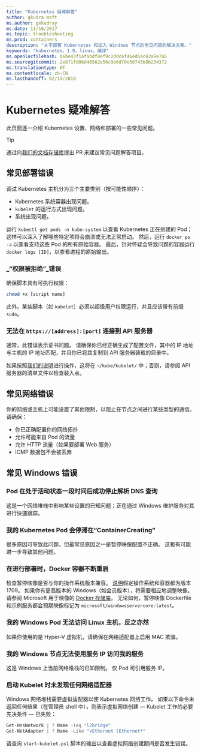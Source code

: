 ```yaml
---
title: "Kubernetes 疑难解答"
author: gkudra-msft
ms.author: gekudray
ms.date: 11/16/2017
ms.topic: troubleshooting
ms.prod: containers
description: "关于部署 Kubernetes 和加入 Windows 节点的常见问题的解决方案。"
keywords: "kubernetes，1.9，linux，编译"
ms.openlocfilehash: b6be43f1afabdf8ef9c2ddc6f46ed5ac43a9e7a5
ms.sourcegitcommit: 2e8f1fd06d46562e56c9e6d70e50745b8b234372
ms.translationtype: HT
ms.contentlocale: zh-CN
ms.lasthandoff: 02/14/2018
---
```

# <a name="troubleshooting-kubernetes"></a>Kubernetes 疑难解答 #
此页面逐一介绍 Kubernetes 设置、网络和部署的一些常见问题。

> [!tip]
> 通过向[我们的文档存储库](https://github.com/MicrosoftDocs/Virtualization-Documentation/)提出 PR 来建议常见问题解答项目。


## <a name="common-deployment-errors"></a>常见部署错误 ##
调试 Kubernetes 主机分为三个主要类别（按可能性顺序）：

  - Kubernetes 系统容器出现问题。
  - `kubelet` 的运行方式出现问题。
  - 系统出现问题。


运行 `kubectl get pods -n kube-system` 以查看 Kubernetes 正在创建的 Pod；这样可以深入了解哪些特定项将会崩溃或无法正常启动。 然后，运行 `docker ps -a` 以查看支持这些 Pod 的所有原始容器。 最后，针对怀疑会导致问题的容器运行 `docker logs [ID]`，以查看进程的原始输出。


### <a name="permission-denied-errors"></a>_“权限被拒绝”_错误 ###
确保脚本具有可执行权限：

```bash
chmod +x [script name]
```

此外，某些脚本（如 `kubelet`）必须以超级用户权限运行，并且应该带有前缀 `sudo`。


### <a name="cannot-connect-to-the-api-server-at-httpsaddressport"></a>无法在 `https://[address]:[port]` 连接到 API 服务器 ###
通常，此错误表示证书问题。 请确保你已经正确生成了配置文件，其中的 IP 地址与主机的 IP 地址匹配，并且你已将其复制到 API 服务器装载的目录中。

如果按照[我们的说明](./creating-a-linux-master)进行操作，这将在 `~/kube/kubelet/` 中；否则，请参阅 API 服务器的清单文件以检查装入点。


## <a name="common-networking-errors"></a>常见网络错误 ##
你的网络或主机上可能设置了其他限制，以阻止在节点之间进行某些类型的通信。 请确保：

  - 你已正确配置你的网络拓扑
  - 允许可能来自 Pod 的流量
  - 允许 HTTP 流量（如果要部署 Web 服务）
  - ICMP 数据包不会被丢弃


<!-- ### My Linux node cannot ping my Windows pods ### -->

## <a name="common-windows-errors"></a>常见 Windows 错误 ##

### <a name="pods-stop-resolving-dns-queries-successfully-after-some-time-alive"></a>Pod 在处于活动状态一段时间后成功停止解析 DNS 查询 ###
这是一个网络堆栈中影响某些设置的已知问题；正在通过 Windows 维护服务对其进行快速跟踪。


### <a name="my-kubernetes-pods-are-stuck-at-containercreating"></a>我的 Kubernetes Pod 会停滞在“ContainerCreating” ###
很多原因可导致此问题，但最常见原因之一是暂停映像配置不正确。 这极有可能进一步导致其他问题。


### <a name="when-deploying-docker-containers-keep-restarting"></a>在进行部署时，Docker 容器不断重启 ###
检查暂停映像是否与你的操作系统版本兼容。 [说明](./getting-started-kubernetes-windows.md)假定操作系统和容器都为版本 1709。 如果你有更高版本的 Windows（如会员版本），将需要相应地调整映像。 请参阅 Microsoft 用于映像的 [Docker 存储库](https://hub.docker.com/u/microsoft/)。 无论如何，暂停映像 Dockerfile 和示例服务都会预期映像标记为 `microsoft/windowsservercore:latest`。


### <a name="my-windows-pods-cannot-access-the-linux-master-or-vice-versa"></a>我的 Windows Pod 无法访问 Linux 主机，反之亦然 ###
如果你使用的是 Hyper-V 虚拟机，请确保在网络适配器上启用 MAC 欺骗。


### <a name="my-windows-node-cannot-access-my-services-using-the-service-ip"></a>我的 Windows 节点无法使用服务 IP 访问我的服务 ###
这是 Windows 上当前网络堆栈的已知限制。 仅 Pod 可引用服务 IP。


### <a name="no-network-adapter-is-found-when-starting-kubelet"></a>启动 Kubelet 时未发现任何网络适配器 ###
Windows 网络堆栈需要虚拟适配器以使 Kubernetes 网络工作。 如果以下命令未返回任何结果（在管理员 shell 中），则表示虚拟网络创建 &mdash; Kubelet 工作的必要先决条件 &mdash; 已失败：

```powershell
Get-HnsNetwork | ? Name -ieq "l2bridge"
Get-NetAdapter | ? Name -Like "vEthernet (Ethernet*"
```

请查询 `start-kubelet.ps1` 脚本的输出以查看虚拟网络创建期间是否发生错误。


